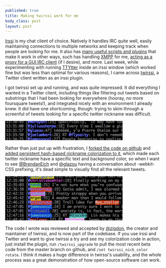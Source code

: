 ```yaml
--- 
published: true
title: Making twirssi work for me
body_class: post
layout: post
---
```





[Irssi][1] is my chat client of choice. Natively it handles IRC quite well, easily maintaining connections to multiple networks and keeping track when people are looking for me. It also has [many useful scripts and plugins][2] that make it work in other ways, such has handling [XMPP][3] for me, [acting as a proxy for a GUI IRC client][4] (if I desire), and more. Last week, while experimenting with running [TTYtter][5] inside an irssi window (which worked fine but was less than optimal for various reasons), I came across [twirssi][6], a Twitter client written as an irssi plugin.

I got twirssi set up and running, and was quite impressed. It did everything I wanted in a Twitter client, including things like filtering out tweets based on substrings that I had been looking for everywhere (hooray, no more foursquare tweets!), and integrated nicely with an environment I already knew. It did have one shortcoming, though: trying to skim through a screenful of tweets looking for a specific twitter nickname was difficult.

![Screenshot of twirssi without nickname colorization][img1]

Rather than just put up with frustration, I [forked the code on github][7] and [added persistent hash-based nickname colorization to it][8], which made each twitter nickname have a specific text and background color, so when I want to see [@BrendanEich][9] and [@glazou][10] having a conversation about -webkit- CSS prefixing, it's dead simple to visually find all the relevant tweets.

![Screenshot of twirssi with nickname colorization][img2]

The code I wrote was reviewed and accepted by [@zigdon][11], the creator and maintainer of twirssi, and is now part of the codebase. If you use irssi and Twitter and want to give twirssi a try and see my colorization code in action, just install the plugin, run `/twirssi_upgrade` to pull the most recent beta code from the master branch on github, and `/set twirssi_nick_color rotate`. I think it makes a huge difference in twirssi's usability, and the whole process was a great demonstration of how open-source software can work.

 [1]: http://irssi.org/ "Irssi, a console IRC client"
 [2]: http://scripts.irssi.org/ "Irssi Scripts"
 [3]: http://cybione.org/~irssi-xmpp/ "Irssi plugin to support XMPP, the eXtensible Messaging and Presence Protocol"
 [4]: http://irssi.org/documentation/proxy "Irssi proxy module"
 [5]: http://www.floodgap.com/software/ttytter/ "TTYtter, a console Twitter client"
 [6]: http://twirssi.com "Twirssi, an irssi-integrated Twitter client"
 [7]: https://github.com/zigdon/twirssi "Twirssi on github"
 [8]: https://github.com/zigdon/twirssi/pull/50 "Pull request #50 adding nickname colorization"
 [9]: https://twitter.com/#!/brendaneich "Brendan Eich, creator of JavaScript"
 [10]: https://twitter.com/#!/glazou "Daniel Glazman, W3C CSS working group co-chair"
 [11]: https://twitter.com/#!/zigdon "Dan, the creator of twirssi"
 [img1]: /assets/img/post_images/2012-02-12-making-twirssi-work-for-me/twirssi_no_colors.png "Twirssi without nickname colorization"
 [img2]: /assets/img/post_images/2012-02-12-making-twirssi-work-for-me/twirssi_colors.png "Twirssi with nickname colorization"
